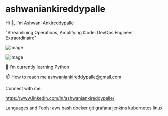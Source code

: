 # ashwaniankireddypalle

Hi 👋, I'm Ashwani Ankireddypalle

"Streamlining Operations, Amplifying Code: DevOps Engineer Extraordinaire"

![image](https://github.com/user-attachments/assets/e6f36617-8555-4dd6-9524-8c6bdf5d0708)

![image](https://github.com/user-attachments/assets/2c2bb55a-4062-4d8d-8372-9e11b243f853)


🌱 I’m currently learning Python

📫 How to reach me ashwaniankireddypalle@gmail.com

Connect with me:


https://www.linkedin.com/in/ashwaniankireddypalle/

Languages and Tools:
aws bash docker git grafana jenkins kubernetes linux
